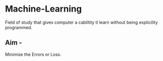 # Machine-Learning
  Field of study that gives computer a cablitity tl learn without being explicility programmed.
  
## Aim - 
  Minimise the Errors or Loss.
